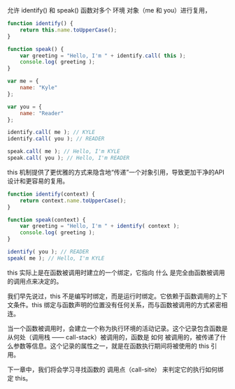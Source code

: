 允许 identify() 和 speak() 函数对多个 环境 对象（me 和 you）进行复用，
```js
function identify() {
	return this.name.toUpperCase();
}

function speak() {
	var greeting = "Hello, I'm " + identify.call( this );
	console.log( greeting );
}

var me = {
	name: "Kyle"
};

var you = {
	name: "Reader"
};

identify.call( me ); // KYLE
identify.call( you ); // READER

speak.call( me ); // Hello, I'm KYLE
speak.call( you ); // Hello, I'm READER
```
this 机制提供了更优雅的方式来隐含地“传递”一个对象引用，导致更加干净的API设计和更容易的复用。
```js
function identify(context) {
	return context.name.toUpperCase();
}

function speak(context) {
	var greeting = "Hello, I'm " + identify( context );
	console.log( greeting );
}

identify( you ); // READER
speak( me ); // Hello, I'm KYLE
```
this 实际上是在函数被调用时建立的一个绑定，它指向 什么 是完全由函数被调用的调用点来决定的。

我们早先说过，this 不是编写时绑定，而是运行时绑定。它依赖于函数调用的上下文条件。this 绑定与函数声明的位置没有任何关系，而与函数被调用的方式紧密相连。

当一个函数被调用时，会建立一个称为执行环境的活动记录。这个记录包含函数是从何处（调用栈 —— call-stack）被调用的，函数是 如何 被调用的，被传递了什么参数等信息。这个记录的属性之一，就是在函数执行期间将被使用的 this 引用。

下一章中，我们将会学习寻找函数的 调用点（call-site） 来判定它的执行如何绑定 this。